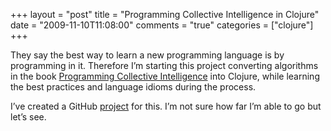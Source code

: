 +++
layout = "post"
title = "Programming Collective Intelligence in Clojure"
date = "2009-11-10T11:08:00"
comments = "true"
categories = ["clojure"]
+++

They say the best way to learn a new programming language is by programming in it. Therefore I’m starting this project converting algorithms in the book [Programming Collective Intelligence](http://oreilly.com/catalog/9780596529321) into Clojure, while learning the best practices and language idioms during the process.

I’ve created a GitHub [project](http://github.com/kevinjqiu/pci-clj) for this. I’m not sure how far I’m able to go but let’s see.
